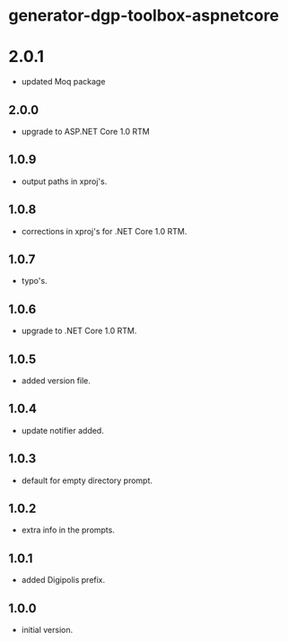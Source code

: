 # generator-dgp-toolbox-aspnetcore

# 2.0.1

- updated Moq package

## 2.0.0

- upgrade to ASP.NET Core 1.0 RTM

## 1.0.9

- output paths in xproj's.

## 1.0.8

- corrections in xproj's for .NET Core 1.0 RTM.

## 1.0.7

- typo's.

## 1.0.6

- upgrade to .NET Core 1.0 RTM.

## 1.0.5

- added version file.

## 1.0.4

- update notifier added.

## 1.0.3

- default for empty directory prompt.

## 1.0.2

- extra info in the prompts.

## 1.0.1

- added Digipolis prefix.

## 1.0.0

- initial version.
